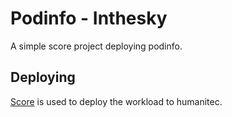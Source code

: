 # Podinfo - Inthesky

A simple score project deploying podinfo.

## Deploying

[Score](https://score.dev/) is used to deploy the workload to humanitec.
